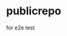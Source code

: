 # publicrepo
for e2e test















































































































































































































































































































































































































































































































































































































































































































































































































































































































































































































































































































